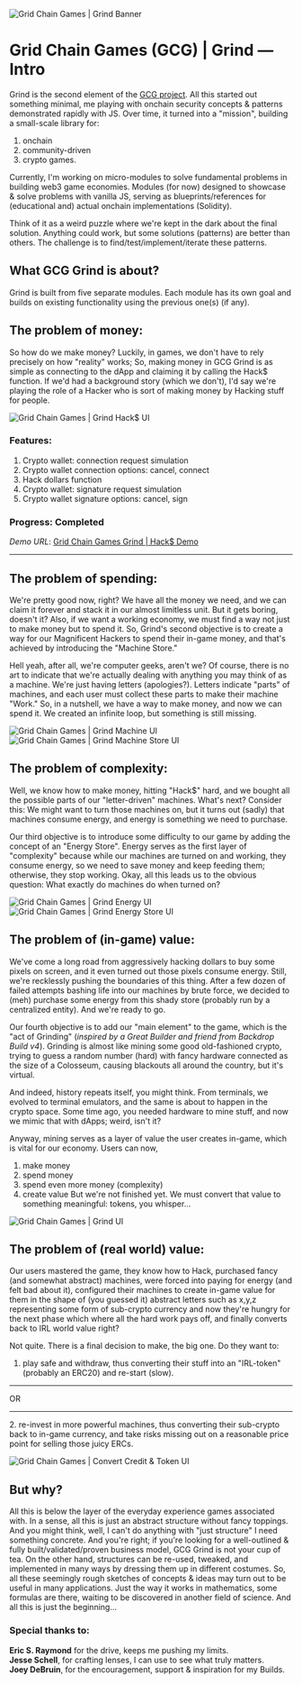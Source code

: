 ![Grid Chain Games | Grind Banner](https://github.com/ATrnd/GCG_GRIND/blob/main/_img/GCG_grind_bg_github_0.1.jpg?raw=true)

# Grid Chain Games (GCG) | Grind — Intro

Grind is the second element of the [GCG project](https://github.com/ATrnd/GridChainGames). All this started out something minimal, me playing with onchain security concepts & patterns demonstrated rapidly with JS. Over time, it turned into a "mission", building a small-scale library for:

1. onchain
2. community-driven
3. crypto games.

Currently, I'm working on micro-modules to solve fundamental problems in building web3 game economies. Modules (for now) designed to showcase & solve problems with vanilla JS, serving as blueprints/references for (educational and) actual onchain implementations (Solidity).

Think of it as a weird puzzle where we're kept in the dark about the final solution. Anything could work, but some solutions (patterns) are better than others. The challenge is to find/test/implement/iterate these patterns.

## What GCG Grind is about?

Grind is built from five separate modules.
Each module has its own goal and builds on existing functionality using the previous one(s) (if any).

## The problem of money:

So how do we make money?
Luckily, in games, we don't have to rely precisely on how "reality" works;
So, making money in GCG Grind is as simple as connecting to the dApp and claiming it by calling the Hack$ function.
If we'd had a background story (which we don't), I'd say we're playing the role of a Hacker who is sort of making money by Hacking stuff for people.

![Grid Chain Games | Grind Hack$ UI](https://github.com/ATrnd/GCG_GRIND/blob/main/_img/GCG_grind_hack$_0.1.jpg?raw=true)

### Features:
1. Crypto wallet: connection request simulation
2. Crypto wallet connection options: cancel, connect
3. Hack dollars function
4. Crypto wallet: signature request simulation
5. Crypto wallet signature options: cancel, sign

### Progress: Completed
*Demo URL*: [Grid Chain Games Grind | Hack$ Demo](https://atrnd.github.io/GCG_GRIND_demo/mods/hacks_mod/index.html)

<hr>

## The problem of spending:

We're pretty good now, right? We have all the money we need, and we can claim it forever and stack it in our almost limitless unit.
But it gets boring, doesn't it? Also, if we want a working economy, we must find a way not just to make money but to spend it. So, Grind's second objective is to create a way for our Magnificent Hackers to spend their in-game money, and that's achieved by introducing the "Machine Store."

Hell yeah, after all, we're computer geeks, aren't we? Of course, there is no art to indicate that we're actually dealing with anything you may think of as a machine. We're just having letters (apologies?). Letters indicate "parts" of machines, and each user must collect these parts to make their machine "Work." So, in a nutshell, we have a way to make money, and now we can spend it. We created an infinite loop, but something is still missing.

![Grid Chain Games | Grind Machine UI](https://github.com/ATrnd/GCG_GRIND/blob/main/_img/GCG_grind_machine_UI_0.1.jpg?raw=true)
![Grid Chain Games | Grind Machine Store UI](https://github.com/ATrnd/GCG_GRIND/blob/main/_img/GCG_grind_machine-store_UI_0.1.jpg?raw=true)

## The problem of complexity:

Well, we know how to make money, hitting "Hack$" hard, and we bought all the possible parts of our "letter-driven" machines.
What's next? Consider this: We might want to turn those machines on, but it turns out (sadly) that machines consume energy, and energy is something we need to purchase.

Our third objective is to introduce some difficulty to our game by adding the concept of an "Energy Store".
Energy serves as the first layer of "complexity" because while our machines are turned on and working, they consume energy, so we need to save money and keep feeding them; otherwise, they stop working.
Okay, all this leads us to the obvious question: What exactly do machines do when turned on?

![Grid Chain Games | Grind Energy UI](https://github.com/ATrnd/GCG_GRIND/blob/main/_img/GCG_grind_energy_UI_0.1.jpg?raw=true)
![Grid Chain Games | Grind Energy Store UI](https://github.com/ATrnd/GCG_GRIND/blob/main/_img/GCG_grind_energy_store_UI_0.1.jpg?raw=true)

## The problem of (in-game) value:

We've come a long road from aggressively hacking dollars to buy some pixels on screen, and it even turned out those pixels consume energy. Still, we're recklessly pushing the boundaries of this thing. After a few dozen of failed attempts bashing life into our machines by brute force, we decided to (meh) purchase some energy from this shady store (probably run by a centralized entity). And we're ready to go.

Our fourth objective is to add our "main element" to the game, which is the "act of Grinding" (*inspired by a Great Builder and friend from Backdrop Build v4*). Grinding is almost like mining some good old-fashioned crypto, trying to guess a random number (hard) with fancy hardware connected as the size of a Colosseum, causing blackouts all around the country, but it's virtual.

And indeed, history repeats itself, you might think. From terminals, we evolved to terminal emulators, and the same is about to happen in the crypto space. Some time ago, you needed hardware to mine stuff, and now we mimic that with dApps; weird, isn't it?

Anyway, mining serves as a layer of value the user creates in-game, which is vital for our economy.
Users can now,
1. make money
2. spend money
3. spend even more money (complexity)
4. create value
But we're not finished yet. We must convert that value to something meaningful: tokens, you whisper...

![Grid Chain Games | Grind UI](https://github.com/ATrnd/GCG_GRIND/blob/main/_img/GCG_grind_UI_0.1.jpg?raw=true)

## The problem of (real world) value:

Our users mastered the game, they know how to Hack, purchased fancy (and somewhat abstract) machines, were forced into paying for energy (and felt bad about it), configured their machines to create in-game value for them in the shape of (you guessed it) abstract letters such as x,y,z representing some form of sub-crypto currency and now they're hungry for the next phase which where all the hard work pays off, and finally converts back to IRL world value right?

Not quite. There is a final decision to make, the big one. Do they want to:
1. play safe and withdraw, thus converting their stuff into an "IRL-token" (probably an ERC20) and re-start (slow).<br>
<hr>
OR
<hr>
2. re-invest in more powerful machines, thus converting their sub-crypto back to in-game currency, and take risks missing out on a reasonable price point for selling those juicy ERCs.
<br>

![Grid Chain Games | Convert Credit & Token UI](https://github.com/ATrnd/GCG_GRIND/blob/main/_img/GCG_grind_convert_credit_UI_0.1.jpg?raw=true)

## But why?

All this is below the layer of the everyday experience games associated with.
In a sense, all this is just an abstract structure without fancy toppings.
And you might think, well, I can't do anything with "just structure" I need something concrete.
And you're right; if you're looking for a well-outlined & fully built/validated/proven business model, GCG Grind is not your cup of tea.
On the other hand, structures can be re-used, tweaked, and implemented in many ways by dressing them up in different costumes.
So, all these seemingly rough sketches of concepts & ideas may turn out to be useful in many applications. Just the way it works in mathematics, some formulas are there, waiting to be discovered in another field of science.
And all this is just the beginning...

### Special thanks to:
**Eric S. Raymond** for the drive, keeps me pushing my limits.<br>
**Jesse Schell**, for crafting lenses, I can use to see what truly matters.<br>
**Joey DeBruin**, for the encouragement, support & inspiration for my Builds.<br>

